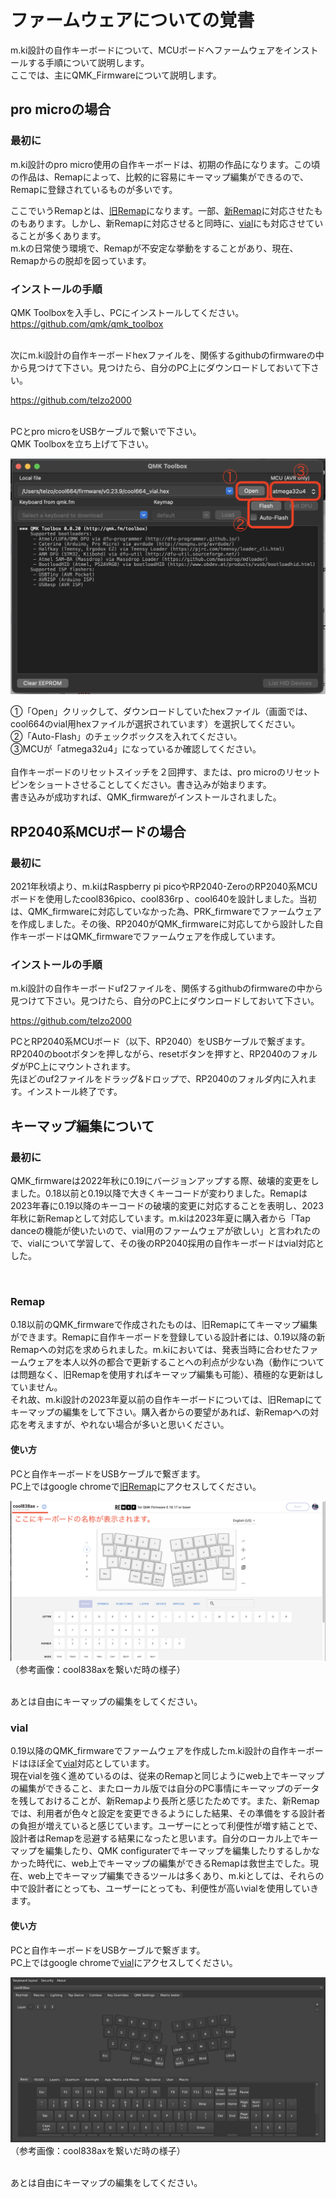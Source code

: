 # ファームウェアについての覚書

m.ki設計の自作キーボードについて、MCUボードへファームウェアをインストールする手順について説明します。
<br>
ここでは、主にQMK_Firmwareについて説明します。
<br>

## pro microの場合

### 最初に
m.ki設計のpro micro使用の自作キーボードは、初期の作品になります。この頃の作品は、Remapによって、比較的に容易にキーマップ編集ができるので、Remapに登録されているものが多いです。
<br>

ここでいうRemapとは、[旧Remap](https://qmk018.remap-keys.app/)になります。一部、[新Remap](https://remap-keys.app/)に対応させたものもあります。しかし、新Remapに対応させると同時に、[vial](https://get.vial.today/)にも対応させていることが多くあります。
<br>
m.kの日常使う環境で、Remapが不安定な挙動をすることがあり、現在、Remapからの脱却を図っています。
<br>

### インストールの手順

QMK Toolboxを入手し、PCにインストールしてください。
https://github.com/qmk/qmk_toolbox

<br>
次にm.ki設計の自作キーボードhexファイルを、関係するgithubのfirmwareの中から見つけて下さい。見つけたら、自分のPC上にダウンロードしておいて下さい。

https://github.com/telzo2000

<br>
PCとpro microをUSBケーブルで繋いで下さい。
<br>
QMK Toolboxを立ち上げて下さい。

![](img/img0034.png)

①「Open」クリックして、ダウンロードしていたhexファイル（画面では、cool664のvial用hexファイルが選択されています）を選択してください。
<br>
②「Auto-Flash」のチェックボックスを入れてください。
<br>
③MCUが「atmega32u4」になっているか確認してください。
<br>
<br>
自作キーボードのリセットスイッチを２回押す、または、pro microのリセットピンをショートさせることしてください。書き込みが始まります。
<br>
書き込みが成功すれば、QMK_firmwareがインストールされました。
<br>


## RP2040系MCUボードの場合

### 最初に

2021年秋頃より、m.kiはRaspberry pi picoやRP2040-ZeroのRP2040系MCUボードを使用したcool836pico、cool836rp 、cool640を設計しました。当初は、QMK_firmwareに対応していなかった為、PRK_firmwareでファームウェアを作成しました。その後、RP2040がQMK_firmwareに対応してから設計した自作キーボードはQMK_firmwareでファームウェアを作成しています。
<br>

### インストールの手順

m.ki設計の自作キーボードuf2ファイルを、関係するgithubのfirmwareの中から見つけて下さい。見つけたら、自分のPC上にダウンロードしておいて下さい。

https://github.com/telzo2000

PCとRP2040系MCUボード（以下、RP2040）をUSBケーブルで繋ぎます。
<br>
RP2040のbootボタンを押しながら、resetボタンを押すと、RP2040のフォルダがPC上にマウントされます。
<br>
先ほどのuf2ファイルをドラッグ&ドロップで、RP2040のフォルダ内に入れます。インストール終了です。
<br>

## キーマップ編集について

### 最初に

QMK_firmwareは2022年秋に0.19にバージョンアップする際、破壊的変更をしました。0.18以前と0.19以降で大きくキーコードが変わりました。Remapは2023年春に0.19以降のキーコードの破壊的変更に対応することを表明し、2023年秋に新Remapとして対応しています。m.kiは2023年夏に購入者から「Tap danceの機能が使いたいので、vial用のファームウェアが欲しい」と言われたので、vialについて学習して、その後のRP2040採用の自作キーボードはvial対応とした。

<br>

### Remap

0.18以前のQMK_firmwareで作成されたものは、旧Remapにてキーマップ編集ができます。Remapに自作キーボードを登録している設計者には、0.19以降の新Remapへの対応を求められました。m.kiにおいては、発表当時に合わせたファームウェアを本人以外の都合で更新することへの利点が少ない為（動作については問題なく、旧Remapを使用すればキーマップ編集も可能）、積極的な更新はしていません。<br>
それ故、m.ki設計の2023年夏以前の自作キーボードについては、旧Remapにてキーマップの編集をして下さい。購入者からの要望があれば、新Remapへの対応を考えますが、やれない場合が多いと思いください。

#### 使い方

PCと自作キーボードをUSBケーブルで繋ぎます。
<br>
PC上ではgoogle chromeで[旧Remap](https://qmk018.remap-keys.app/)にアクセスしてください。
<br>

![](img/img0035.png)
（参考画像：cool838axを繋いだ時の様子）

<br>
あとは自由にキーマップの編集をしてください。

### vial

0.19以降のQMK_firmwareでファームウェアを作成したm.ki設計の自作キーボードはほぼ全て[vial](https://get.vial.today/)対応としています。
<br>
現在vialを強く進めているのは、従来のRemapと同じようにweb上でキーマップの編集ができること、またローカル版では自分のPC事情にキーマップのデータを残しておけることが、新Remapより長所と感じたためです。また、新Remapでは、利用者が色々と設定を変更できるようにした結果、その準備をする設計者の負担が増えていると感じています。ユーザーにとって利便性が増す結ことで、設計者はRemapを忌避する結果になったと思います。自分のローカル上でキーマップを編集したり、QMK configuraterでキーマップを編集したりするしかなかった時代に、web上でキーマップの編集ができるRemapは救世主でした。現在、web上でキーマップ編集できるツールは多くあり、m.kiとしては、それらの中で設計者にとっても、ユーザーにとっても、利便性が高いvialを使用していきます。

#### 使い方

PCと自作キーボードをUSBケーブルで繋ぎます。
<br>
PC上ではgoogle chromeで[vial](https://get.vial.today/)にアクセスしてください。
<br>

![](img/img0036.png)
（参考画像：cool838axを繋いだ時の様子）

<br>
あとは自由にキーマップの編集をしてください。


